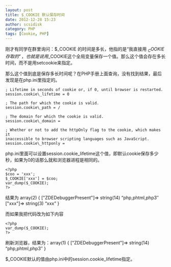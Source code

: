 ```yaml
---
layout: post
title: $_COOKIE 默认保存时间
date: 2012-12-28 15:23
author: scsidisk
category: PHP
tags: [Cookie, PHP]
---
```


刚才有同学在群里询问：$_COOKIE 的时间是多长，他指的是“我直接用
$_COOKIE存取的”，也就是说用$_COOKIE这个全局变量保存一个值。那么这个值会存在多长时间，而不是用setcookie来指定。

那么这个值到底是保存多长时间呢？在PHP手册上面查询，没有找到结果，最后发现是在php.ini里指定的。

```
; Lifetime in seconds of cookie or, if 0, until browser is restarted.
session.cookie\_lifetime = 0

; The path for which the cookie is valid.
session.cookie\_path = /

; The domain for which the cookie is valid.
session.cookie\_domain =

; Whether or not to add the httpOnly flag to the cookie, which makes it
inaccessible to browser scripting languages such as JavaScript.
session.cookie\_httponly =
```

php.ini里面可以设置session.cookie\_lifetime这个值，即默认cookie保存多少秒，如果为0的话那么就和浏览器进程是相同的。

```
<?php
$coo = 'xxx';
$_COOKIE['xxx'] = $coo;
var_dump($_COOKIE);
?>
```

结果为 array(2) { ["ZDEDebuggerPresent"]=\> string(14) “php,phtml,php3″
["xxx"]=\> string(3) “xxx” }

而如果我把代码改为如下内容

```
<?php
var_dump($_COOKIE);
?>
```

刷新浏览器，结果为：array(1) { ["ZDEDebuggerPresent"]=\> string(14)
“php,phtml,php3″ }

$_COOKIE默认的值由php.ini中的session.cookie_lifetime指定。
